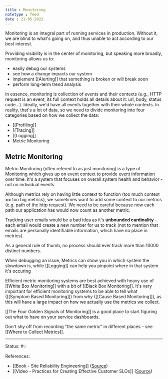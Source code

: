 ```yaml
---
title : Monitoring
notetype : feed
date : 21-05-2022
---
```


Monitoring is an integral part of running services in production. Without it, we are blind to what's going on, and thus unable to act according to our best interest.

Providing visibility is in the center of monitoring, but speaking more broadly, monitoring allows us to:
- easily debug our systems
- see how a change impacts our system
- implement [[Alerting]] that something is broken or will break soon
- perform long-term trend analysis

In essence, monitoring is collection of events and their contexts (e.g., HTTP request is an event, its full context holds all details about it: url, body, status code...). Ideally, we'd have all events together with their whole contexts. In reality, that's a lot of data, so we need to divide monitoring into four categories based on how we collect the data:
- [[Profiling]]
- [[Tracing]]
- [[Logging]]
- Metric Monitoring

## Metric Monitoring

Metric Monitoring (often refered to as just monitoring) is a type of Monitoring which gives up on event context to provide event information over time. It's a system that focuses on overall system health and behavior - not on individual events.

Although metrics rely on having little context to function (too much context == too big metrics), we sometimes want to add some context to our metrics (e.g. path of the http request). We need to be careful because now each path our application has would now count as another metric.

Tracking user emails would be a bad idea as it's **unbounded cardinality** - each email would create a new number for us to track (not to mention that emails are personally identifiable information, which have no place in metrics).

As a general rule of thumb, no process should ever track more than 10000 distinct numbers.

When debugging an issue, Metrics can show you in which system the slowdown is, while [[Logging]] can help you pinpoint where in that system it's occuring

Efficient metric monitoring systems are best achieved with heavy use of [[White Box Monitoring]] with a bit of [[Black Box Monitoring]].  It's very important for efficient monitoring systems to be able to tell what ([[Symptom Based Monitoring]]) from why ([[Cause Based Monitoring]]), as this will have a large impact on how we actually use the metrics we collect. 

[[The Four Golden Signals of Monitoring]] is a good place to start figuring out what to have on your service dashboards.

Don't shy off from recording "the same metric" in different places – see [[Where to Collect Metrics]].



-----

Status: #💡 

References:
- [[Book - Site Reliability Engineering]] ([Source](https://sre.google/sre-book/table-of-contents/))
- [[Video - Practices for Creating Effective Customer SLOs]] ([Source](https://www.infoq.com/presentations/slo-pitfalls-2019/))
